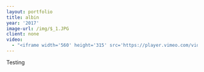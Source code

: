 ```yaml
---
layout: portfolio
title: albin
year: '2017'
image-url: /img/$_1.JPG
client: none
video:
  - "<iframe width='560' height='315' src='https://player.vimeo.com/video/\t74135257' frameborder='0' allowfullscreen></iframe>"
---
```

Testing
